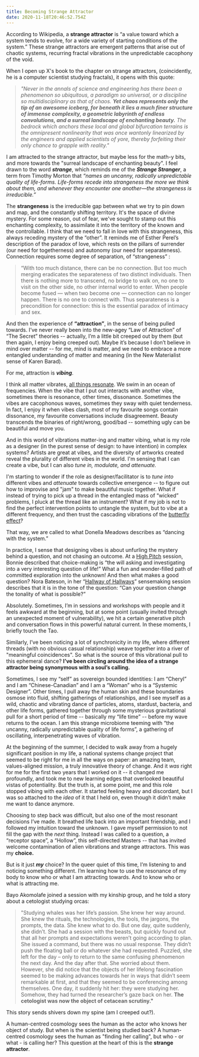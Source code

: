 ```yaml
---
title: Becoming Strange Attractor
date: 2020-11-18T20:46:52.754Z
---
```

According to Wikipedia, a **strange attractor** is “a value toward which a system tends to evolve, for a wide variety of starting conditions of the system.” These strange attractors are emergent patterns that arise out of chaotic systems, recurring fractal vibrations in the unpredictable cacophony of the void. 

When I open up X's book to the chapter on strange attractors, (coincidently, he is a computer scientist studying fractals), it opens with this quote: 

> *"Never in the annals of science and engineering has there been a phenomenon so ubiquitous, a paradigm so universal, or a discipline so multidisciplinary as that of chaos. **Yet chaos represents only the tip of an awesome iceberg, for beneath it lies a much finer structure of immense complexity, a geometric labyrinth of endless convolutions, and a surreal landscape of enchanting beauty.** The bedrock which anchors these local and global bifurcation terrains is the omnipresent nonlinearity that was once wantonly linearized by the engineers and applied scientists of yore, thereby forfeiting their only chance to grapple with reality."* 

I am attracted to the strange attractor, but maybe less for the math-y bits, and more towards the "surreal landscape of enchanting beauty". I feel drawn to the word ***strange***, which reminds me of the ***Strange Stranger***, a term from Timothy Morton that *“names an uncanny, radically unpredictable quality of life-forms. Life-forms recede into strangeness the more we think about them, and whenever they encounter one another—the strangeness is irreducible.”* 

The **strangeness** is the irreducible gap between what we try to pin down and map, and the constantly shifting territory. It's the space of divine mystery. For some reason, out of fear, we've sought to stamp out this enchanting complexity, to assimilate it into the territory of the known and the controllable. I think that we need to fall in love with this strangeness, this always receding mystery of the “other”.  It reminds me of Esther Perel’s description of the paradox of love, which rests on the pillars of surrender (our need for togetherness) and autonomy (our need for separateness). Connection requires some degree of separation, of “strangeness” : 

> “With too much distance, there can be no connection. But too much merging eradicates the separateness of two distinct individuals. Then there is nothing more to transcend, no bridge to walk on, no one to visit on the other side, no other internal world to enter. When people become fused — when two become one — connection can no longer happen. There is no one to connect with. Thus separateness is a precondition for connection: this is the essential paradox of intimacy and sex.

And then the experience of **“attraction”**, in the sense of being pulled towards. I’ve never really been into the new-agey “Law of Attraction” of “The Secret” theories -- actually, I’m a little bit creeped out by them (but then again, I enjoy being creeped out). Maybe it’s because I don’t believe in mind over matter -- for me, mind is matter, and we need to embrace a more entangled understanding of matter and meaning (in the New Materialist sense of Karen Barad). 

For me, attraction is ***vibing***.

I think all matter vibrates, [all things resonate](https://blogs.scientificamerican.com/observations/the-hippies-were-right-its-all-about-vibrations-man/). We swim in an ocean of frequencies. When the vibe that I put out interacts with another vibe, sometimes there is resonance, other times, dissonance. Sometimes the vibes are cacophonous waves, sometimes they sway with quiet tenderness. In fact, I enjoy it when vibes clash, most of my favourite songs contain dissonance, my favourite conversations include disagreement. Beauty transcends the binaries of right/wrong, good/bad -- something ugly can be beautiful and move you. 

And in this world of vibrations matter-ing and matter vibing, what is my role as a designer (in the purest sense of design: to have intention) in complex systems? Artists are great at vibes, and the diversity of artworks created reveal the plurality of different vibes in the world. I'm sensing that I can create a vibe, but I can also *tune in, modulate, and attenuate.* 

I'm starting to wonder if the role as designer/facilitator is to *tune into* different vibes and *attenuate* towards collective emergence -- to figure out how to improvise and "jam" to make beautiful music together. What if instead of trying to pick up a thread in the entangled mass of “wicked” problems, I pluck at the thread like an instrument? What if my job is not to find the perfect intervention points to untangle the system, but to vibe at a different frequency, and then trust the cascading vibrations of the [butterfly effect](https://en.wikipedia.org/wiki/Butterfly_effect)? 

That way, we are called to what Donella Meadows describes as “dancing with the system.” 

In practice, I sense that designing vibes is about unfurling the mystery behind a question, and not chasing an outcome. At a [High Pitch](https://www.youtube.com/watch?v=uVI7xyYBDhY) session, Bonnie described that choice-making is “the will asking and investigating into a very interesting question of life!” What a fun and wonder-filled path of committed exploration into the unknown! And then what makes a good question? Nora Bateson, in her “[Hallway of Hallways](https://www.youtube.com/watch?v=JVcYMgIu-3s)” sensemaking session describes that it is in the tone of the question: “Can your question change the tonality of what is possible?” 

Absolutely. Sometimes, I’m in sessions and workshops with people and it feels awkward at the beginning, but at some point (usually invited through an unexpected moment of vulnerability), we hit a certain generative pitch and conversation flows in this powerful natural current. In these moments, I briefly touch the Tao. 

Similarly, I’ve been noticing a lot of synchronicity in my life, where different threads (with no obvious casual relationship) weave together into a river of "meaningful coincidences". So what is the source of this vibrational pull to this ephemeral dance? **I’ve been circling around the idea of a strange attractor being synonymous with a soul’s calling.** 

Sometimes, I see my “self” as sovereign bounded identities: I am “Cheryl” and I am “Chinese-Canadian” and I am a “Woman” who is a “Systemic Designer”. Other times, I pull away the human skin and these boundaries osmose into fluid, shifting gatherings of relationships, and I see myself as a wild, chaotic and vibrating dance of particles, atoms, stardust, bacteria, and other life forms, gathered together through some mysterious gravitational pull for a short period of time -- basically my “life time” -- before my wave returns to the ocean. I am this strange microbiome teeming with “the uncanny, radically unpredictable quality of life forms”, a gathering of oscillating, interpenetrating waves of vibration. 

At the beginning of the summer, I decided to walk away from a hugely significant position in my life, a national systems change project that seemed to be right for me in all the ways on paper: an amazing team, values-aligned mission, a truly innovative theory of change. And it *was* right for me for the first two years that I worked on it -- it changed me profoundly, and took me to new learning edges that overlooked beautiful vistas of potentiality. But the truth is, at some point, me and this role stopped vibing with each other. It started feeling heavy and discordant, but I was so attached to the *idea* of it that I held on, even though it didn’t make me want to dance anymore.  

Choosing to step back was difficult, but also one of the most resonant decisions I’ve made.  It breathed life back into an important friendship, and I followed my intuition toward the unknown. I gave myself permission to not fill the gap with the *next* thing. Instead I was called to a question, a “receptor space”, a “Hollow”, this self-directed Masters --  that has invited welcome contamination of alien vibrations and strange attractors. This was my **choice.** 

But is it just ***my*** choice? In the queer quiet of this time, I’m listening to and noticing something different. I’m learning how to use the resonance of my body to know who or what I am attracting towards. And to know who or what is attracting me. 

Bayo Akomolafe joined a session with my kinship group, and he told a story about a cetologist studying orcas: 

> "Studying whales was her life’s passion. She knew her way around. She knew the rituals, the technologies, the tools, the jargons, the prompts, the data. She knew what to do. But one day, quite suddenly, she didn’t. She had a session with the beasts, but quickly found out that all her prompts and expectations weren’t going according to plan. She issued a command, but there was no usual response. They didn’t push the floating ball or do whatever she had requested. Puzzled, she left for the day – only to return to the same confusing phenomenon the next day. And the day after that. She worried about them. However, she did notice that the objects of her lifelong fascination seemed to be making advances towards her in ways that didn’t seem remarkable at first, and that they seemed to be conferencing among themselves. One day, it suddenly hit her: they were studying her. Somehow, they had turned the researcher’s gaze back on her. **The cetologist was now the object of cetacean scrutiny."** 

This story sends shivers down my spine (am I creeped out?). 

A human-centred cosmology sees the human as the actor who knows her object of study. But when is the scientist being studied back? A human-centred cosmology sees the human as "finding her calling", but who - or what - is calling her? This question at the heart of this is the **strange attractor**.